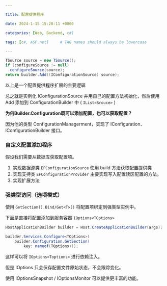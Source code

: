 ```yaml
---

title: 配置提供程序

date: 2024-1-15 15:20:11 +0800

categories: [Web, Backend, c#]

tags: [c#, ASP.net]     # TAG names should always be lowercase

---
```



```C#
TSource source = new TSource();
if (configureSource != null)
  configureSource(source);
return builder.Add((IConfigurationSource) source);
```

以上是一个配置提供程序扩展的主要逻辑

总之就是实例化 IConfigurationSource 并用自己的配置方法初始化，然后使用 Add 添加到 ConfigurationBuilder 中 ( `IList<Srouce>` )

**为何Builder.Configuration既可以添加配置，也可以获取配置？**

因为他的类型 ConfigurationManagerment，实现了 IConfiguration、IConfigurationBuilder 接口。

### 自定义配置添加程序

假设我们需要从数据库获取配置项。

1. 实现数据源类 `EFConfigurationSource` 使用 build 方法获取配置提供类
2. 实现支持类 `EFConfigurationProvider` 主要实现写入配置读区配置的方法。
3. 实现扩展方法

### 强类型访问（选项模式）

使用 `GetSection().Bind/Get<T>()` 将配置项绑定到强类型实例中。

下面是直接将配置添加到服务容器 `IOptions<TOptions>`

```C#
HostApplicationBuilder builder = Host.CreateApplicationBuilder(args);

builder.Services.Configure<TOptions>(
    builder.Configuration.GetSection(
        key: nameof(TOptions)));
```

这样可以将 `IOptions<Toptions>` 进行依赖注入。

但是 IOptions 只会保存配置文件原始状态，不会跟踪变化。

使用 IOptionsSnapshot / IOptionsMonitor 可以提供更丰富的功能。